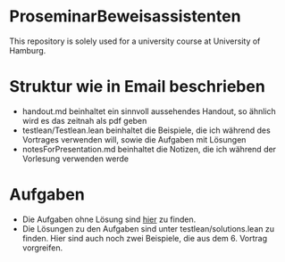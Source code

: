 # ProseminarBeweisassistenten
This repository is solely used for a university course at University of Hamburg.


# Struktur wie in Email beschrieben
- handout.md beinhaltet ein sinnvoll aussehendes Handout, so ähnlich wird es das zeitnah als pdf geben
- testlean/Testlean.lean beinhaltet die Beispiele, die ich während des Vortrages verwenden will, sowie die Aufgaben mit Lösungen
- notesForPresentation.md beinhaltet die Notizen, die ich während der Vorlesung verwenden werde

# Aufgaben
- Die Aufgaben ohne Lösung sind [hier](https://github.com/airberlin1/ProseminarBeweisassistentenAufgaben/tree/main) zu finden.
- Die Lösungen zu den Aufgaben sind unter testlean/solutions.lean zu finden. Hier sind auch noch zwei Beispiele, die aus dem 6. Vortrag vorgreifen.

